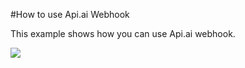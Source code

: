 #How to use Api.ai Webhook

This example shows how you can use Api.ai webhook.

<a href="https://heroku.com/deploy" target="_blank"><img src="https://www.herokucdn.com/deploy/button.svg"></a>
